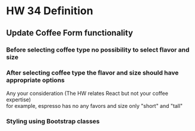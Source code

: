 # HW 34 Definition 
## Update Coffee Form functionality
### Before selecting coffee type no possibility to select flavor and size
### After selecting coffee type the flavor and size should have appropriate options 
Any your consideration (The HW relates React but not your coffee expertise)<br>
for example, espresso has no any favors and size only "short" and "tall"
### Styling using Bootstrap classes